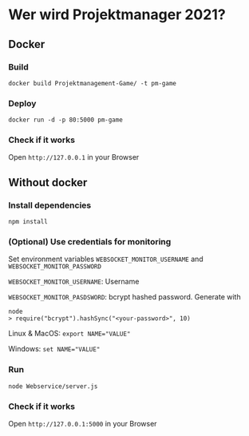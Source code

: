 # Wer wird Projektmanager 2021?

## Docker
### Build
```
docker build Projektmanagement-Game/ -t pm-game
```

### Deploy
```
docker run -d -p 80:5000 pm-game
```

### Check if it works
Open `http://127.0.0.1` in your Browser


## Without docker
### Install dependencies
```
npm install
```

### (Optional) Use credentials for monitoring
Set environment variables `WEBSOCKET_MONITOR_USERNAME` and `WEBSOCKET_MONITOR_PASSWORD`

`WEBSOCKET_MONITOR_USERNAME`: Username

`WEBSOCKET_MONITOR_PASDSWORD`: bcrypt hashed password. Generate with 
```
node
> require("bcrypt").hashSync("<your-password>", 10)
```

Linux & MacOS: `export NAME="VALUE"`

Windows: `set NAME="VALUE"`


### Run
```
node Webservice/server.js
```

### Check if it works
Open `http://127.0.0.1:5000` in your Browser
